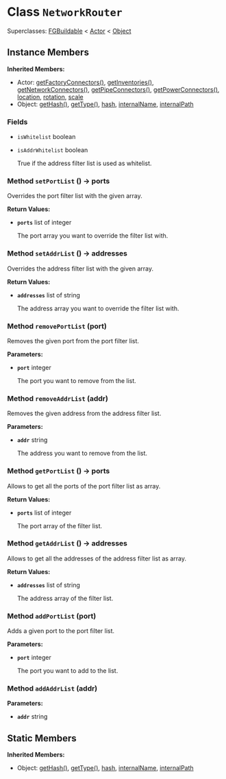 # Class <code>NetworkRouter</code>

Superclasses: <a href="FGBuildable.md">FGBuildable</a> < <a href="Actor.md">Actor</a> < <a href="Object.md">Object</a>


## Instance Members
<b>Inherited Members:</b>
- Actor: <a href="Actor.md#user-content-get-factory-connectors">getFactoryConnectors()</a>, <a href="Actor.md#user-content-get-inventories">getInventories()</a>, <a href="Actor.md#user-content-get-network-connectors">getNetworkConnectors()</a>, <a href="Actor.md#user-content-get-pipe-connectors">getPipeConnectors()</a>, <a href="Actor.md#user-content-get-power-connectors">getPowerConnectors()</a>, <a href="Actor.md#user-content-location">location</a>, <a href="Actor.md#user-content-rotation">rotation</a>, <a href="Actor.md#user-content-scale">scale</a>
- Object: <a href="Object.md#user-content-get-hash">getHash()</a>, <a href="Object.md#user-content-get-type">getType()</a>, <a href="Object.md#user-content-hash">hash</a>, <a href="Object.md#user-content-internal-name">internalName</a>, <a href="Object.md#user-content-internal-path">internalPath</a>
### Fields
- <code id="is-whitelist">isWhitelist</code> boolean

  
- <code id="is-addr-whitelist">isAddrWhitelist</code> boolean

  True if the address filter list is used as whitelist.
### Method <code id="set-port-list">setPortList</code> () → ports
Overrides the port filter list with the given array.


<b>Return Values:</b>

- <code><b>ports</b></code> list of integer

  The port array you want to override the filter list with.
### Method <code id="set-addr-list">setAddrList</code> () → addresses
Overrides the address filter list with the given array.


<b>Return Values:</b>

- <code><b>addresses</b></code> list of string

  The address array you want to override the filter list with.
### Method <code id="remove-port-list">removePortList</code> (port)
Removes the given port from the port filter list.

<b>Parameters:</b>

- <code><b>port</b></code> integer

  The port you want to remove from the list.

### Method <code id="remove-addr-list">removeAddrList</code> (addr)
Removes the given address from the address filter list.

<b>Parameters:</b>

- <code><b>addr</b></code> string

  The address you want to remove from the list.

### Method <code id="get-port-list">getPortList</code> () → ports
Allows to get all the ports of the port filter list as array.


<b>Return Values:</b>

- <code><b>ports</b></code> list of integer

  The port array of the filter list.
### Method <code id="get-addr-list">getAddrList</code> () → addresses
Allows to get all the addresses of the address filter list as array.


<b>Return Values:</b>

- <code><b>addresses</b></code> list of string

  The address array of the filter list.
### Method <code id="add-port-list">addPortList</code> (port)
Adds a given port to the port filter list.

<b>Parameters:</b>

- <code><b>port</b></code> integer

  The port you want to add to the list.

### Method <code id="add-addr-list">addAddrList</code> (addr)


<b>Parameters:</b>

- <code><b>addr</b></code> string

  

## Static Members
<b>Inherited Members:</b>
- Object: <a href="Object.md#user-content-s-get-hash">getHash()</a>, <a href="Object.md#user-content-s-get-type">getType()</a>, <a href="Object.md#user-content-s-hash">hash</a>, <a href="Object.md#user-content-s-internal-name">internalName</a>, <a href="Object.md#user-content-s-internal-path">internalPath</a>